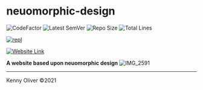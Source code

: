 # neuomorphic-design

![CodeFactor](https://www.codefactor.io/repository/github/KennyOliver/neuomorphic-design/badge?style=for-the-badge)
![Latest SemVer](https://img.shields.io/github/v/tag/KennyOliver/neuomorphic-design?label=version&sort=semver&style=for-the-badge)
![Repo Size](https://img.shields.io/github/repo-size/KennyOliver/neuomorphic-design?style=for-the-badge)
![Total Lines](https://img.shields.io/tokei/lines/github/KennyOliver/neuomorphic-design?style=for-the-badge)

[![repl](https://repl.it/badge/github/KennyOliver/neuomorphic-design)](https://repl.it/@KennyOliver/neuomorphic-design)

[![Website Link](https://img.shields.io/badge/See%20It%20Yourself-252525?style=for-the-badge&logo=safari&logoColor=white&link=https://neuomorphic-design.kennyoliver.repl.co)](https://neuomorphic-design.kennyoliver.repl.co)

**A website based upon neuomorphic design**
![IMG_2591](https://user-images.githubusercontent.com/70860732/110166675-9b86f900-7dec-11eb-9f44-072d80d292a4.jpeg)


---
Kenny Oliver ©2021
